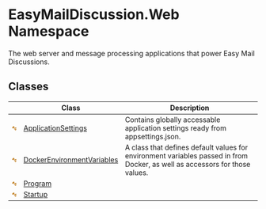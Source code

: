 EasyMailDiscussion.Web Namespace
================================
The web server and message processing applications that power Easy Mail Discussions.


Classes
-------

|                 | Class                           | Description                                                                                                                 |
| --------------- | ------------------------------- | --------------------------------------------------------------------------------------------------------------------------- |
| ![Public class] | [ApplicationSettings][1]        | Contains globally accessable application settings ready from appsettings.json.                                              |
| ![Public class] | [DockerEnvironmentVariables][2] | A class that defines default values for environment variables passed in from Docker, as well as accessors for those values. |
| ![Public class] | [Program][3]                    |                                                                                                                             |
| ![Public class] | [Startup][4]                    |                                                                                                                             |

[1]: ApplicationSettings/README.md
[2]: DockerEnvironmentVariables/README.md
[3]: Program/README.md
[4]: Startup/README.md
[Public class]: ../icons/pubclass.svg "Public class"